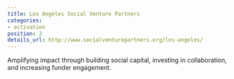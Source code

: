 ```yaml
---
title: Los Angeles Social Venture Partners
categories:
- activation
position: 2
details_url: http://www.socialventurepartners.org/los-angeles/
---
```


Amplifying impact through building social capital, investing in collaboration, and increasing funder engagement.

